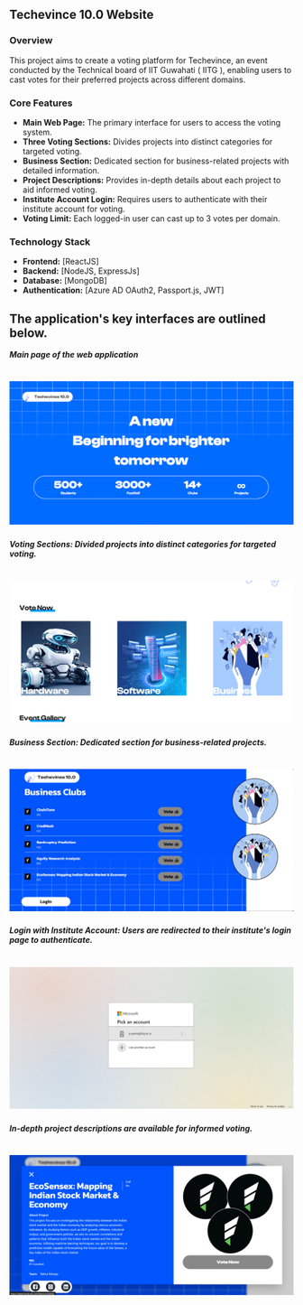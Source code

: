## Techevince 10.0 Website 

### Overview
This project aims to create a voting platform for Techevince, an event conducted by the Technical board of IIT Guwahati ( IITG ), enabling users to cast votes for their preferred projects across different domains.

### Core Features

* **Main Web Page:** The primary interface for users to access the voting system.
* **Three Voting Sections:** Divides projects into distinct categories for targeted voting.
* **Business Section:** Dedicated section for business-related projects with detailed information.
* **Project Descriptions:** Provides in-depth details about each project to aid informed voting.
* **Institute Account Login:** Requires users to authenticate with their institute account for voting.
* **Voting Limit:** Each logged-in user can cast up to 3 votes per domain.

### Technology Stack
* **Frontend:** [ReactJS]
* **Backend:** [NodeJS, ExpressJs]
* **Database:** [MongoDB]
* **Authentication:** [Azure AD OAuth2, Passport.js, JWT]

##  The application's key interfaces are outlined below.

***Main page of the web application***

# ![Screenshot (2269)](https://github.com/Deviprasad0815/Techevince-assets/blob/main/Screenshot%20(2269).png)

***Voting Sections: Divided projects into distinct categories for targeted voting.***

# ![Screenshot (2273)](https://github.com/Deviprasad0815/Techevince-assets/blob/main/Screenshot%20(2273).png)

***Business Section: Dedicated section for business-related projects.***

# ![Screenshot (2284)](https://github.com/Deviprasad0815/Techevince-assets/blob/main/Screenshot%20(2284).png)

***Login with Institute Account: Users are redirected to their institute's login page to authenticate.***

# ![Screenshot (2280)](https://github.com/Deviprasad0815/Techevince-assets/blob/main/Screenshot%20(2280).png)

***In-depth project descriptions are available for informed voting.***

# ![Screenshot (2285)](https://github.com/Deviprasad0815/Techevince-assets/blob/main/Screenshot%20(2285).png)
